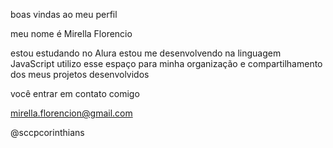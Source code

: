 boas vindas ao meu perfil

meu nome é Mirella Florencio

estou estudando no Alura
estou me desenvolvendo na linguagem JavaScript
utilizo esse espaço para minha organização e compartilhamento dos meus projetos desenvolvidos 

você entrar em contato comigo 

mirella.florencion@gmail.com

@sccpcorinthians
